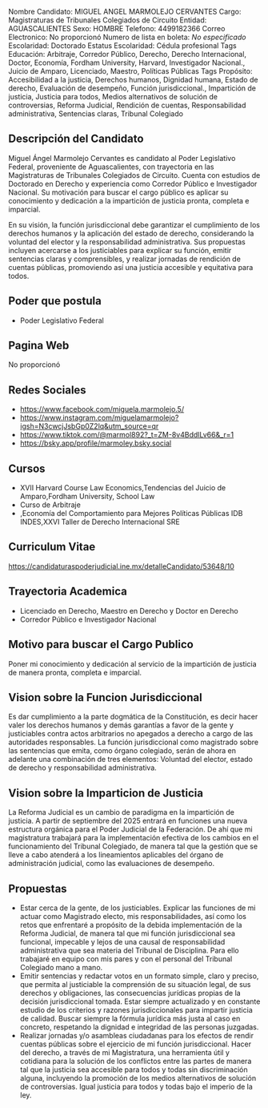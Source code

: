 Nombre Candidato: MIGUEL ANGEL MARMOLEJO CERVANTES
Cargo: Magistraturas de Tribunales Colegiados de Circuito
Entidad: AGUASCALIENTES
Sexo: HOMBRE
Telefono: 4499182366
Correo Electronico: No proporcionó
Numero de lista en boleta: *No especificado*
Escolaridad: Doctorado
Estatus Escolaridad: Cédula profesional
Tags Educación: Arbitraje, Corredor Público, Derecho, Derecho Internacional, Doctor, Economía, Fordham University, Harvard, Investigador Nacional., Juicio de Amparo, Licenciado, Maestro, Políticas Públicas
Tags Propósito: Accesibilidad a la justicia, Derechos humanos, Dignidad humana, Estado de derecho, Evaluación de desempeño, Función jurisdiccional., Impartición de justicia, Justicia para todos, Medios alternativos de solución de controversias, Reforma Judicial, Rendición de cuentas, Responsabilidad administrativa, Sentencias claras, Tribunal Colegiado


## Descripción del Candidato 

Miguel Ángel Marmolejo Cervantes es candidato al Poder Legislativo Federal, proveniente de Aguascalientes, con trayectoria en las Magistraturas de Tribunales Colegiados de Circuito. Cuenta con estudios de Doctorado en Derecho y experiencia como Corredor Público e Investigador Nacional. Su motivación para buscar el cargo público es aplicar su conocimiento y dedicación a la impartición de justicia pronta, completa e imparcial.

En su visión, la función jurisdiccional debe garantizar el cumplimiento de los derechos humanos y la aplicación del estado de derecho, considerando la voluntad del elector y la responsabilidad administrativa. Sus propuestas incluyen acercarse a los justiciables para explicar su función, emitir sentencias claras y comprensibles, y realizar jornadas de rendición de cuentas públicas, promoviendo así una justicia accesible y equitativa para todos.


## Poder que postula

- Poder Legislativo Federal


## Pagina Web

No proporcionó


## Redes Sociales

- https://www.facebook.com/miguela.marmolejo.5/
- https://www.instagram.com/miguelamarmolejo?igsh=N3cwcjJsbGp0Z2lq&utm_source=qr
- https://www.tiktok.com/@marmol892?_t=ZM-8v4BddlLv66&_r=1
- https://bsky.app/profile/marmoley.bsky.social


## Cursos

- XVII Harvard Course  Law   Economics,Tendencias del Juicio de Amparo,Fordham University, School  Law
- Curso de Arbitraje
- ,Economía del Comportamiento para Mejores Políticas Públicas IDB   INDES,XXVI Taller de Derecho Internacional SRE


## Curriculum Vitae

https://candidaturaspoderjudicial.ine.mx/detalleCandidato/53648/10


## Trayectoria Academica

- Licenciado en Derecho, Maestro en Derecho y Doctor en Derecho
- Corredor Público e Investigador Nacional


## Motivo para buscar el Cargo Publico

Poner mi conocimiento y dedicación al servicio de la impartición de justicia de manera pronta, completa e imparcial.


## Vision sobre la Funcion Jurisdiccional

Es dar cumplimiento a la parte dogmática de la Constitución, es decir hacer valer los derechos humanos y demás garantías a favor de la gente y justiciables contra actos arbitrarios no apegados a derecho a cargo de las autoridades responsables. La función jurisdiccional como magistrado sobre las sentencias que emita, como órgano colegiado, serán de ahora en adelante una combinación de tres elementos: Voluntad del elector, estado de derecho y responsabilidad administrativa.


## Vision sobre la Imparticion de Justicia

La Reforma Judicial es un cambio de paradigma en la impartición de justicia. A partir de septiembre del 2025 entrará en funciones una nueva estructura orgánica para el Poder Judicial de la Federación. De ahí que mi magistratura trabajará para la implementación efectiva de los cambios en el funcionamiento del Tribunal Colegiado, de manera tal que la gestión que se lleve a cabo atenderá a los lineamientos aplicables del órgano de administración judicial, como las evaluaciones de desempeño.


## Propuestas

- Estar cerca de la gente, de los justiciables. Explicar las funciones de mi actuar como Magistrado electo, mis responsabilidades, así como los retos que enfrentaré a propósito de la debida implementación de la Reforma Judicial, de manera tal que mi función jurisdiccional sea funcional, impecable y lejos de una causal de responsabilidad administrativa que sea materia del Tribunal de Disciplina. Para ello trabajaré en equipo con mis pares y con el personal del Tribunal Colegiado mano a mano.
- Emitir sentencias y redactar votos en un formato simple, claro y preciso, que permita al justiciable la comprensión de su situación legal, de sus derechos y obligaciones, las consecuencias jurídicas propias de la decisión jurisdiccional tomada. Estar siempre actualizado y en constante estudio de los criterios y razones jurisdiccionales para impartir justicia de calidad. Buscar siempre la fórmula jurídica más justa al caso en concreto, respetando la dignidad e integridad de las personas juzgadas.
- Realizar jornadas y/o asambleas ciudadanas para los efectos de rendir cuentas públicas sobre el ejercicio de mi función jurisdiccional. Hacer del derecho, a través de mi Magistratura, una herramienta útil y cotidiana para la solución de los conflictos entre las partes de manera tal que la justicia sea accesible para todos y todas sin discriminación alguna, incluyendo la promoción de los medios alternativos de solución de controversias. Igual justicia para todos y todas bajo el imperio de la ley.


